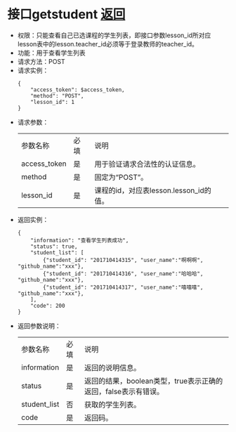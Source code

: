 # 接口getstudent  [返回](../README.md)



<ul>
    <li>权限：只能查看自己已选课程的学生列表，即接口参数lesson_id所对应lesson表中的lesson.teacher_id必须等于登录教师的teacher_id。</li>
    <li>功能：用于查看学生列表</li>
    <li>请求方法：POST</li>
    <li>
        请求实例：  
            
```
{
    "access_token": $access_token,
    "method": "POST",
    "lesson_id": 1
}
```
   </li>
    <li>
        请求参数：
        <table>
            <tr>
                <td>参数名称</td>
                <td>必填</td>
                <td>说明</td>
            </tr>
            <tr>
                <td>access_token</td>
                <td>是</td>
                <td>用于验证请求合法性的认证信息。</td>
            </tr>
            <tr>
                <td>method</td>
                <td>是</td>
                <td>固定为“POST”。</td>
            </tr>
            <tr>
                <td>lesson_id</td>
                <td>是</td>
                <td>课程的id，对应表lesson.lesson_id的值。</td>
            </tr>
        </table>
    </li>
    <li>
        返回实例：  
            
```
{
    "information": "查看学生列表成功",
    "status": true,
    "student_list": [
        {"student_id": "201710414315", "user_name":"啊啊啊", "github_name":"xxx"},
        {"student_id": "201710414316", "user_name":"哈哈哈", "github_name":"xxx"},
        {"student_id": "201710414317", "user_name":"嘻嘻嘻", "github_name":"xxx"},
    ],
    "code": 200
}
```
   </li>
    <li>
        返回参数说明：
        <table>
            <tr>
                <td>参数名称</td>
                <td>必填</td>
                <td>说明</td>
            </tr>
            <tr>
                <td>information</td>
                <td>是</td>
                <td>返回的说明信息。</td>
            </tr>
            <tr>
                <td>status</td>
                <td>是</td>
                <td>返回的结果，boolean类型，true表示正确的返回，false表示有错误。</td>
            </tr>
            <tr>
                <td>student_list</td>
                <td>否</td>
                <td>获取的学生列表。</td>
            </tr>
            <tr>
                <td>code</td>
                <td>是</td>
                <td>返回码。</td>
            </tr>
        </table>
    </li>
</ul>